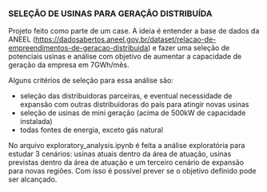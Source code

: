 ### SELEÇÃO DE USINAS PARA GERAÇÃO DISTRIBUÍDA

Projeto feito como parte de um case. A ideia é entender a base de dados da ANEEL (https://dadosabertos.aneel.gov.br/dataset/relacao-de-empreendimentos-de-geracao-distribuida) e fazer uma seleção de potenciais usinas e análise com objetivo de aumentar a capacidade de geração da empresa em 7GWh/mês.

Alguns critérios de seleção para essa análise são:

- seleção das distribuidoras parceiras, e eventual necessidade de expansão com outras distribuidoras do país para atingir novas usinas
- seleção de usinas de mini geração (acima de 500kW de capacidade instalada)
- todas fontes de energia, exceto gás natural

No arquivo exploratory_analysis.ipynb é feita a análise exploratória para estudar 3 cenários: usinas atuais dentro da área de atuação, usinas previstas dentro da área de atuação e um terceiro cenário de expansão para novas regiões. Com isso é possível prever se o objetivo definido pode ser alcançado.

